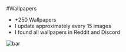 #Wallpapers
- +250 Wallpapers
- I update approximately every 15 images
- I found all wallpapers in Reddit and Discord

![bar](https://cdn.discordapp.com/attachments/750576681281912873/870826922165280778/barrinha-divisoria-png-6-4.png)
